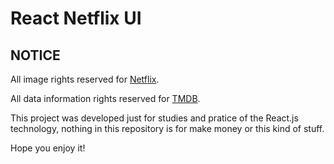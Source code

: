 # React Netflix UI


## NOTICE

All image rights reserved for [Netflix](https://netflix.com).

All data information rights reserved for [TMDB](https://www.themoviedb.org).

This project was developed just for studies and pratice of the React.js technology, nothing in this repository is for make money or this kind of stuff.

Hope you enjoy it!